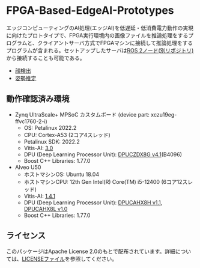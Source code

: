 # FPGA-Based-EdgeAI-Prototypes
エッジコンピューティングのAI処理(エッジAI)を低遅延・低消費電力動作の実現に向けたプロトタイプで、FPGA実行環境内の画像ファイルを推論処理をするプログラムと、クライアントサーバ方式でFPGAマシンに接続して推論処理をするプログラムが含まれる。セットアップしたサーバは[ROS 2ノード(別リポジトリ)](https://github.com/DYGV/ros2tcp-edgeAI)から接続することも可能である。  
- [顔検出](./face_detection)
- [姿勢推定](./pose_estimation)

## 動作確認済み環境
  - Zynq UltraScale+ MPSoC カスタムボード (device part: xczu19eg-ffvc1760-2-i)
    - OS: Petalinux 2022.2
    - CPU: Cortex-A53 (2コア4スレッド)
    - Petalinux SDK: 2022.2
    - Vitis-AI: [3.0](https://github.com/Xilinx/Vitis-AI/tree/3.0)
    - DPU (Deep Learning Processor Unit): [DPUCZDX8G v4.1](https://docs.xilinx.com/r/en-US/pg338-dpu)(B4096)
    - Boost C++ Libraries: 1.77.0
  - Alveo U50
    - ホストマシンOS: Ubuntu 18.04
    - ホストマシンCPU: 12th Gen Intel(R) Core(TM) i5-12400 (6コア12スレッド)
    - Vitis-AI: [1.4.1](https://github.com/Xilinx/Vitis-AI/tree/1.4.1)
    - DPU (Deep Learning Processor Unit): [DPUCAHX8H v1.1](https://docs.xilinx.com/r/1.1-English/pg367-dpucahx8h), [DPUCAHX8L v1.0](https://docs.xilinx.com/r/en-US/pg366-dpucahx8l)
    - Boost C++ Libraries: 1.77.0

## ライセンス
このパッケージはApache License 2.0のもとで配布されています。詳細については、[LICENSEファイル](./LICENSE.md)を参照してください。  
